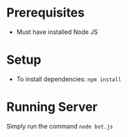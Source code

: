 # Prerequisites

* Must have installed Node JS

# Setup

* To install dependencies: `npm install`

# Running Server

Simply run the command `node bot.js`
